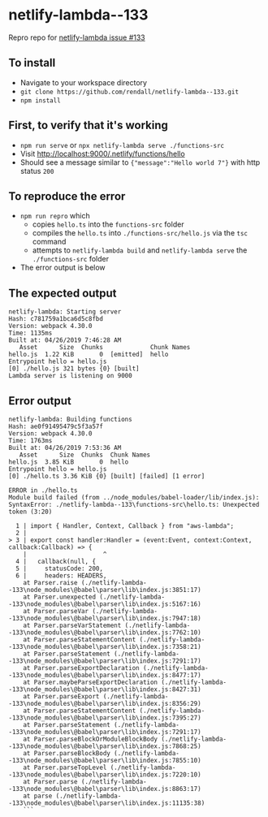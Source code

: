 # netlify-lambda--133

Repro repo for [netlify-lambda issue #133](https://github.com/netlify/netlify-lambda/issues/133)

## To install

* Navigate to your workspace directory
* `git clone https://github.com/rendall/netlify-lambda--133.git`
* `npm install`

## First, to verify that it's working

* `npm run serve` or `npx netlify-lambda serve ./functions-src`
* Visit <http://localhost:9000/.netlify/functions/hello>
* Should see a message similar to `{"message":"Hello world 7"}` with http status `200`

## To reproduce the error

* `npm run repro` which
  * copies `hello.ts` into the `functions-src` folder
  * compiles the `hello.ts` into `./functions-src/hello.js` via the `tsc` command
  * attempts to `netlify-lambda build` and `netlify-lambda serve` the `./functions-src` folder
* The error output is below

## The expected output

```output
netlify-lambda: Starting server
Hash: c781759a1bca6d5c8fbd
Version: webpack 4.30.0
Time: 1135ms
Built at: 04/26/2019 7:46:28 AM
   Asset      Size  Chunks             Chunk Names
hello.js  1.22 KiB       0  [emitted]  hello
Entrypoint hello = hello.js
[0] ./hello.js 321 bytes {0} [built]
Lambda server is listening on 9000
```

## Error output

```output
netlify-lambda: Building functions
Hash: ae0f91495479c5f3a57f
Version: webpack 4.30.0
Time: 1763ms
Built at: 04/26/2019 7:53:36 AM
   Asset      Size  Chunks  Chunk Names
hello.js  3.85 KiB       0  hello
Entrypoint hello = hello.js
[0] ./hello.ts 3.36 KiB {0} [built] [failed] [1 error]

ERROR in ./hello.ts
Module build failed (from ../node_modules/babel-loader/lib/index.js):
SyntaxError: ./netlify-lambda--133\functions-src\hello.ts: Unexpected token (3:20)

  1 | import { Handler, Context, Callback } from "aws-lambda";
  2 | 
> 3 | export const handler:Handler = (event:Event, context:Context, callback:Callback) => {
    |                     ^
  4 |   callback(null, {
  5 |     statusCode: 200,
  6 |     headers: HEADERS,
    at Parser.raise (./netlify-lambda--133\node_modules\@babel\parser\lib\index.js:3851:17)
    at Parser.unexpected (./netlify-lambda--133\node_modules\@babel\parser\lib\index.js:5167:16)
    at Parser.parseVar (./netlify-lambda--133\node_modules\@babel\parser\lib\index.js:7947:18)
    at Parser.parseVarStatement (./netlify-lambda--133\node_modules\@babel\parser\lib\index.js:7762:10)
    at Parser.parseStatementContent (./netlify-lambda--133\node_modules\@babel\parser\lib\index.js:7358:21)
    at Parser.parseStatement (./netlify-lambda--133\node_modules\@babel\parser\lib\index.js:7291:17)
    at Parser.parseExportDeclaration (./netlify-lambda--133\node_modules\@babel\parser\lib\index.js:8477:17)
    at Parser.maybeParseExportDeclaration (./netlify-lambda--133\node_modules\@babel\parser\lib\index.js:8427:31)
    at Parser.parseExport (./netlify-lambda--133\node_modules\@babel\parser\lib\index.js:8356:29)
    at Parser.parseStatementContent (./netlify-lambda--133\node_modules\@babel\parser\lib\index.js:7395:27)
    at Parser.parseStatement (./netlify-lambda--133\node_modules\@babel\parser\lib\index.js:7291:17)
    at Parser.parseBlockOrModuleBlockBody (./netlify-lambda--133\node_modules\@babel\parser\lib\index.js:7868:25)
    at Parser.parseBlockBody (./netlify-lambda--133\node_modules\@babel\parser\lib\index.js:7855:10)
    at Parser.parseTopLevel (./netlify-lambda--133\node_modules\@babel\parser\lib\index.js:7220:10)
    at Parser.parse (./netlify-lambda--133\node_modules\@babel\parser\lib\index.js:8863:17)
    at parse (./netlify-lambda--133\node_modules\@babel\parser\lib\index.js:11135:38)
    ```